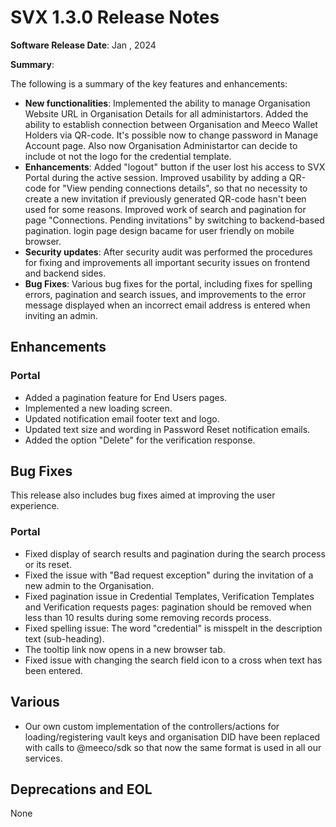 # SVX 1.3.0 Release Notes

**Software Release Date**: Jan , 2024

**Summary**:

The following is a summary of the key features and enhancements:

* **New functionalities**: Implemented the ability to manage Organisation Website URL in Organisation Details for all administartors. Added the ability to establish connection between Organisation and Meeco Wallet Holders via QR-code. It's possible now to change password in Manage Account page. Also now Organisation Administartor can decide to include ot not the logo for the credential template.
* **Enhancements**: Added "logout" button if the user lost his access to SVX Portal during the active session. Improved usability by adding a QR-code for "View pending connections details", so that no necessity to create a new invitation if previously generated QR-code hasn't been used for some reasons. Improved work of search and pagination for page "Connections. Pending invitations" by switching to backend-based pagination. login page design bacame for user friendly on mobile browser.
* **Security updates**: After security audit was performed the procedures for fixing and improvements all important security issues on frontend and backend sides.
* **Bug Fixes**: Various bug fixes for the portal, including fixes for spelling errors, pagination and search issues, and improvements to the error message displayed when an incorrect email address is entered when inviting an admin.


## Enhancements

### Portal

* Added a pagination feature for End Users pages.
* Implemented a new loading screen.
* Updated notification email footer text and logo.
* Updated text size and wording in Password Reset notification emails.
* Added the option "Delete" for the verification response.


## Bug Fixes

This release also includes bug fixes aimed at improving the user experience.

### Portal

* Fixed display of search results and pagination during the search process or its reset.
* Fixed the issue with "Bad request exception" during the invitation of a new admin to the Organisation.
* Fixed pagination issue in Credential Templates, Verification Templates and Verification requests pages: pagination should be removed when less than 10 results during some removing records process.
* Fixed spelling issue: The word "credential" is misspelt in the description text (sub-heading).
* The tooltip link now opens in a new browser tab.
* Fixed issue with changing the search field icon to a cross when text has been entered.


## Various

* Our own custom implementation of the controllers/actions for loading/registering vault keys and organisation DID have been replaced with calls to @meeco/sdk so that now the same format is used in all our services.

## Deprecations and EOL

None
